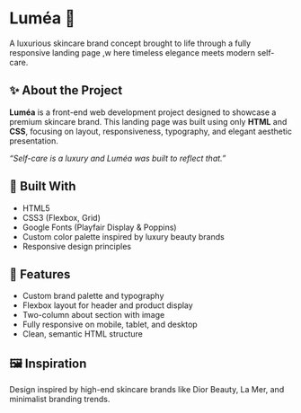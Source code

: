 # Luméa 🌷

A luxurious skincare brand concept brought to life through a fully responsive landing page ,w here timeless elegance meets modern self-care.

## ✨ About the Project

**Luméa** is a front-end web development project designed to showcase a premium skincare brand. This landing page was built using only **HTML** and **CSS**, focusing on layout, responsiveness, typography, and elegant aesthetic presentation.

 *“Self-care is a luxury  and Luméa was built to reflect that.”*

## 🔧 Built With

- HTML5
- CSS3 (Flexbox, Grid)
- Google Fonts (Playfair Display & Poppins)
- Custom color palette inspired by luxury beauty brands
- Responsive design principles
## 🌿 Features

- Custom brand palette and typography
- Flexbox layout for header and product display
- Two-column about section with image
- Fully responsive on mobile, tablet, and desktop
- Clean, semantic HTML structure

  
## 🖼️ Inspiration
Design inspired by high-end skincare brands like Dior Beauty, La Mer, and minimalist branding trends.



